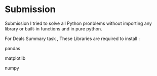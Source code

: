 # Submission
Submission
I tried to solve all Python pronblems without importing any library or built-in functions and in pure python.


For Deals Summary task , These Libraries are required to install :


pandas

matplotlib

numpy



